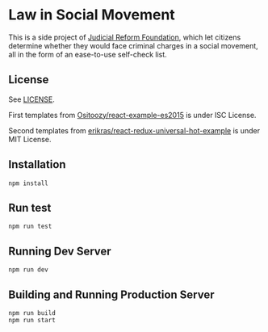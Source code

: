 Law in Social Movement
======================

This is a side project of [Judicial Reform Foundation](http://www.jrf.org.tw), which let citizens determine whether they would face criminal charges in a social movement, all in the form of an ease-to-use self-check list.

License
-------

See [LICENSE](LICENSE.md).

First templates from [Ositoozy/react-example-es2015](https://github.com/Ositoozy/react-example-es2015) is under ISC License.

Second templates from [erikras/react-redux-universal-hot-example](https://github.com/erikras/react-redux-universal-hot-example) is under MIT License.


## Installation

```
npm install
```

## Run test

```
npm run test
```

## Running Dev Server

```
npm run dev
```

## Building and Running Production Server

```
npm run build
npm run start
```


